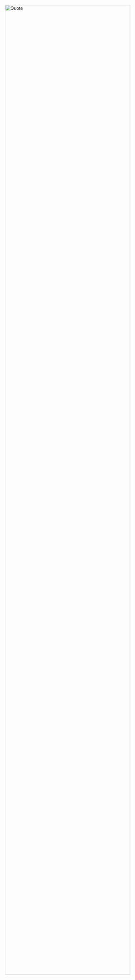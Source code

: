 <style>
img[src$=centered]
{
    display: block;
    margin: 0px auto;
    padding: 0px;
    width:90%;
}
</style>


![Quote](https://github-readme-quotes.herokuapp.com/quote?layout=samuel&style=centered)